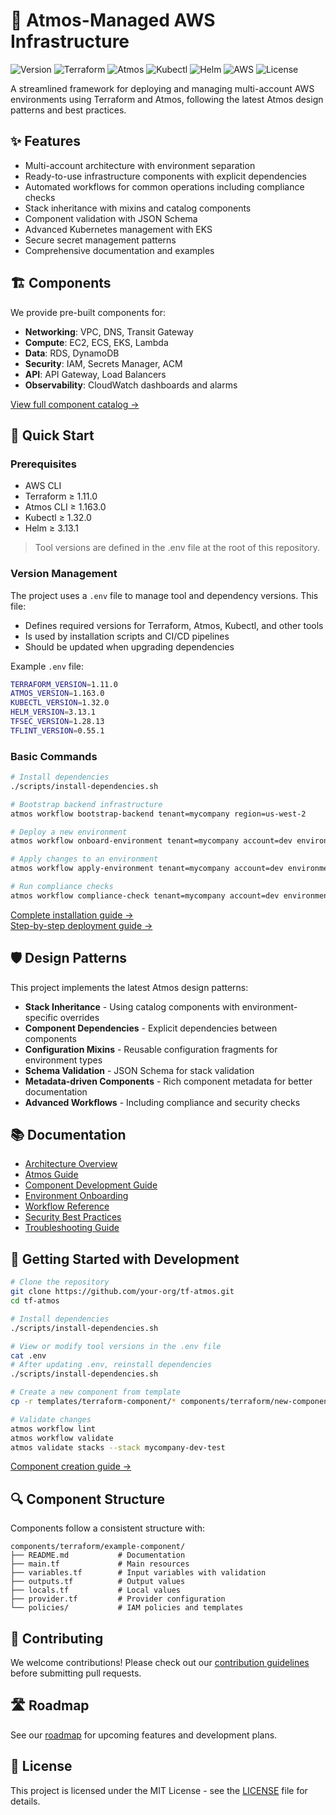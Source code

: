 # 🚀 Atmos-Managed AWS Infrastructure

![Version](https://img.shields.io/badge/version-1.1.0-blue.svg)
![Terraform](https://img.shields.io/badge/terraform-%3E%3D1.11.0-623CE4.svg)
![Atmos](https://img.shields.io/badge/atmos-%3E%3D1.163.0-16A394.svg)
![Kubectl](https://img.shields.io/badge/kubectl-%3E%3D1.32.0-326CE5.svg)
![Helm](https://img.shields.io/badge/helm-%3E%3D3.13.1-0F1689.svg)
![AWS](https://img.shields.io/badge/AWS-%23FF9900.svg?style=flat&logo=amazon-aws&logoColor=white)
![License](https://img.shields.io/badge/license-MIT-green.svg)

A streamlined framework for deploying and managing multi-account AWS environments using Terraform and Atmos, following the latest Atmos design patterns and best practices.

## ✨ Features

- Multi-account architecture with environment separation
- Ready-to-use infrastructure components with explicit dependencies
- Automated workflows for common operations including compliance checks
- Stack inheritance with mixins and catalog components
- Component validation with JSON Schema
- Advanced Kubernetes management with EKS
- Secure secret management patterns
- Comprehensive documentation and examples

## 🏗️ Components

We provide pre-built components for:

- **Networking**: VPC, DNS, Transit Gateway
- **Compute**: EC2, ECS, EKS, Lambda
- **Data**: RDS, DynamoDB
- **Security**: IAM, Secrets Manager, ACM
- **API**: API Gateway, Load Balancers
- **Observability**: CloudWatch dashboards and alarms

[View full component catalog →](docs/terraform-component-catalog.md)

## 🚦 Quick Start

### Prerequisites

- AWS CLI
- Terraform ≥ 1.11.0
- Atmos CLI ≥ 1.163.0
- Kubectl ≥ 1.32.0
- Helm ≥ 3.13.1

> Tool versions are defined in the .env file at the root of this repository.

### Version Management

The project uses a `.env` file to manage tool and dependency versions. This file:
- Defines required versions for Terraform, Atmos, Kubectl, and other tools
- Is used by installation scripts and CI/CD pipelines
- Should be updated when upgrading dependencies

Example `.env` file:
```bash
TERRAFORM_VERSION=1.11.0
ATMOS_VERSION=1.163.0
KUBECTL_VERSION=1.32.0
HELM_VERSION=3.13.1
TFSEC_VERSION=1.28.13
TFLINT_VERSION=0.55.1
```

### Basic Commands

```bash
# Install dependencies
./scripts/install-dependencies.sh

# Bootstrap backend infrastructure
atmos workflow bootstrap-backend tenant=mycompany region=us-west-2

# Deploy a new environment
atmos workflow onboard-environment tenant=mycompany account=dev environment=test vpc_cidr=10.1.0.0/16

# Apply changes to an environment
atmos workflow apply-environment tenant=mycompany account=dev environment=test

# Run compliance checks
atmos workflow compliance-check tenant=mycompany account=dev environment=test
```

[Complete installation guide →](docs/installation.md)  
[Step-by-step deployment guide →](docs/deployment.md)

## 🛡️ Design Patterns

This project implements the latest Atmos design patterns:

- **Stack Inheritance** - Using catalog components with environment-specific overrides
- **Component Dependencies** - Explicit dependencies between components
- **Configuration Mixins** - Reusable configuration fragments for environment types
- **Schema Validation** - JSON Schema for stack validation
- **Metadata-driven Components** - Rich component metadata for better documentation
- **Advanced Workflows** - Including compliance and security checks

## 📚 Documentation

- [Architecture Overview](docs/architecture.md)
- [Atmos Guide](docs/atmos-guide.md)
- [Component Development Guide](docs/terraform-development-guide.md)
- [Environment Onboarding](docs/environment-onboarding.md)
- [Workflow Reference](docs/workflows.md)
- [Security Best Practices](docs/security-best-practices-guide.md)
- [Troubleshooting Guide](docs/troubleshooting-guide.md)

## 🌱 Getting Started with Development

```bash
# Clone the repository
git clone https://github.com/your-org/tf-atmos.git
cd tf-atmos

# Install dependencies
./scripts/install-dependencies.sh

# View or modify tool versions in the .env file
cat .env
# After updating .env, reinstall dependencies
./scripts/install-dependencies.sh

# Create a new component from template
cp -r templates/terraform-component/* components/terraform/new-component/

# Validate changes
atmos workflow lint
atmos workflow validate
atmos validate stacks --stack mycompany-dev-test
```

[Component creation guide →](docs/terraform-component-creation-guide.md)

## 🔍 Component Structure

Components follow a consistent structure with:

```
components/terraform/example-component/
├── README.md           # Documentation
├── main.tf             # Main resources
├── variables.tf        # Input variables with validation
├── outputs.tf          # Output values
├── locals.tf           # Local values
├── provider.tf         # Provider configuration
└── policies/           # IAM policies and templates
```

## 🤝 Contributing

We welcome contributions! Please check out our [contribution guidelines](docs/CONTRIBUTING.md) before submitting pull requests.

## 🛣️ Roadmap

See our [roadmap](docs/project-roadmap.md) for upcoming features and development plans.

## 📄 License

This project is licensed under the MIT License - see the [LICENSE](LICENSE) file for details.
